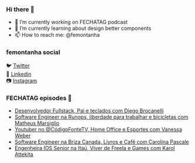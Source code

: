 ### Hi there 👋

- 🔭 I’m currently working on FECHATAG podcast
- 🌱 I’m currently learning about design better components
- 📫 How to reach me: @femontanha

### femontanha social

🐦 [Twitter](https://twitter.com/femontanha)<br>
💼 [Linkedin](https://www.linkedin.com/in/femontanha)<br>
📷 [Instagram](http://instagram.com/fellipeazambuja)<br>

### FECHATAG episodes 🎤

<!-- BLOG-POST-LIST:START -->
- [Desenvolvedor Fullstack, Pai e teclados com Diego Brocanelli](https://anchor.fm/fechatagpodcast/episodes/Desenvolvedor-Fullstack--Pai-e-teclados-com-Diego-Brocanelli-e19hjfn)
- [Software Engineer na Runops, liberdade para trabalhar e bicicletas com Matheus Marsiglio](https://anchor.fm/fechatagpodcast/episodes/Software-Engineer-na-Runops--liberdade-para-trabalhar-e-bicicletas-com-Matheus-Marsiglio-e197g2o)
- [Youtuber no @CódigoFonteTV, Home Office e Esportes com Vanessa Weber](https://anchor.fm/fechatagpodcast/episodes/Youtuber-no-CdigoFonteTV--Home-Office-e-Esportes-com-Vanessa-Weber-e18t36a)
- [Software Engineer na Briza Canada, Livros e Café com Carolina Pascale](https://anchor.fm/fechatagpodcast/episodes/Software-Engineer-na-Briza-Canada--Livros-e-Caf-com-Carolina-Pascale-e18ii8m)
- [Engenheira IOS Senior na Itaú, Viver de Freela e Games com Karol Attekita](https://anchor.fm/fechatagpodcast/episodes/Engenheira-IOS-Senior-na-Ita--Viver-de-Freela-e-Games-com-Karol-Attekita-e185l38)
<!-- BLOG-POST-LIST:END -->